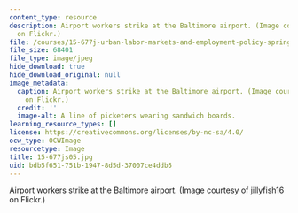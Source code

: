 ```yaml
---
content_type: resource
description: Airport workers strike at the Baltimore airport. (Image courtesy of jillyfish16
  on Flickr.)
file: /courses/15-677j-urban-labor-markets-and-employment-policy-spring-2005/bdb5f651751b19478d5d37007ce4ddb5_15-677js05.jpg
file_size: 68401
file_type: image/jpeg
hide_download: true
hide_download_original: null
image_metadata:
  caption: Airport workers strike at the Baltimore airport. (Image courtesy of jillyfish16
    on Flickr.)
  credit: ''
  image-alt: A line of picketers wearing sandwich boards.
learning_resource_types: []
license: https://creativecommons.org/licenses/by-nc-sa/4.0/
ocw_type: OCWImage
resourcetype: Image
title: 15-677js05.jpg
uid: bdb5f651-751b-1947-8d5d-37007ce4ddb5
---
```

Airport workers strike at the Baltimore airport. (Image courtesy of jillyfish16 on Flickr.)